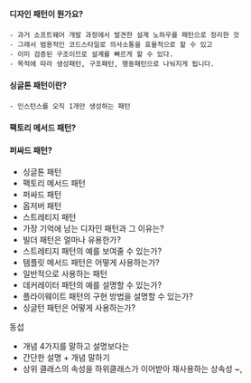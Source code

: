 
#### 디자인 패턴이 뭔가요?
	- 과거 소프트웨어 개발 과정에서 발견한 설계 노하우를 패턴으로 정리한 것
	- 그래서 범용적인 코드스타일로 의사소통을 효율적으로 할 수 있고 
	- 이미 검증된 구조이므로 설계를 빠르게 할 수 있다.
	- 목적에 따라 생성패턴, 구조패턴, 행동패턴으로 나눠지게 됩니다.


#### 싱글톤 패턴이란?
	- 인스턴스를 오직 1개만 생성하는 패턴


#### 팩토리 메서드 패턴?

#### 퍼싸드 패턴?

-   싱글톤 패턴
-   팩토리 메서드 패턴
-   퍼싸드 패턴
-   옵저버 패턴
-   스트레티지 패턴
-   가장 기억에 남는 디자인 패턴과 그 이유는?
-   빌더 패턴은 얼마나 유용한가?
-   스트레티지 패턴의 예를 보여줄 수 있는가?
-   템플릿 메서드 패턴은 어떻게 사용하는가?
-   일반적으로 사용하는 패턴
-   데커레이터 패턴의 예를 설명할 수 있는가?
-   플라이웨이트 패턴의 구현 방법을 설명할 수 있는가?
-   싱글턴 패턴은 어떻게 사용하는가?



동섭

- 개념 4가지를 말하고 설명보다는
- 간단한 설명 + 개념 말하기
- 상위 클래스의 속성을 하위클래스가 이어받아 재사용하는 상속성 ~, 


